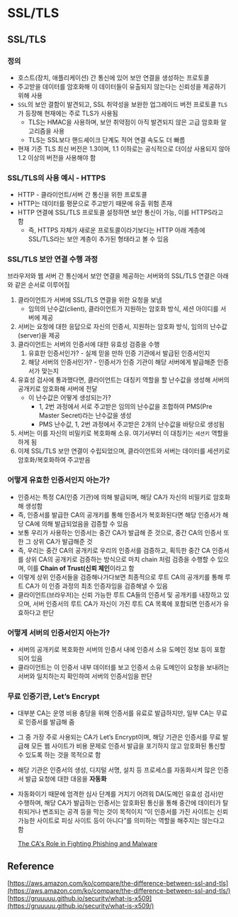 # SSL/TLS

## SSL/TLS

### 정의

- 호스트(장치, 애플리케이션) 간 통신에 있어 보안 연결을 생성하는 프로토콜
- 주고받을 데이터를 암호화해 이 데이터들이 유출되지 않는다는 신뢰성을 제공하기 위해 사용
- `SSL`의 보안 결함이 발견되고, SSL 취약성을 보완한 업그레이드 버전 프로토콜 `TLS`가 등장해 현재에는 주로 TLS가 사용됨
    - TLS는 HMAC을 사용하며, 보안 취약점이 아직 발견되지 않은 고급 암호화 알고리즘을 사용
    - TLS는 SSL보다 핸드셰이크 단계도 적어 연결 속도도 더 빠름
- 현재 기준 TLS 최신 버전은 1.3이며, 1.1 이하로는 공식적으로 더이상 사용되지 않아 1.2 이상의 버전을 사용해야 함

### SSL/TLS의 사용 예시 - HTTPS

- HTTP - 클라이언트/서버 간 통신을 위한 프로토콜
- HTTP는 데이터를 평문으로 주고받기 때문에 유출 위험 존재
- HTTP 연결에 SSL/TLS 프로토콜 설정하면 보안 통신이 가능, 이를 HTTPS라고 함
    - 즉, HTTPS 자체가 새로운 프로토콜이라기보다는 HTTP 아래 계층에 SSL/TLS라는 보안 계층이 추가된 형태라고 볼 수 있음

### SSL/TLS 보안 연결 수행 과정

브라우저와 웹 서버 간 통신에서 보안 연결을 제공하는 서버와의 SSL/TLS 연결은 아래와 같은 순서로 이루어짐

1. 클라이언트가 서버에 SSL/TLS 연결을 위한 요청을 보냄
    - 임의의 난수값(client), 클라이언트가 지원하는 암호화 방식, 세션 아이디를 서버에 제공
2. 서버는 요청에 대한 응답으로 자신의 인증서, 지원하는 암호화 방식, 임의의 난수값(server)을 제공
3. 클라이언트는 서버의 인증서에 대한 유효성 검증을 수행
    1. 유효한 인증서인가? - 실제 믿을 만하 인증 기관에서 발급된 인증서인지
    2. 해당 서버의 인증서인가? - 인증서가 인증 기관이 해당 서버에게 발급해준 인증서가 맞는지
4. 유효성 검사에 통과했다면, 클라이언트는 대칭키 역할을 할 난수값을 생성해 서버의 공개키로 암호화해 서버에 전달
    - 이 난수값은 어떻게 생성되는가?
        - 1, 2번 과정에서 서로 주고받은 임의의 난수값을 조합하여  PMS(Pre Master Secret)라는 난수값을 생성
        - PMS 난수값, 1, 2번 과정에서 주고받은 2개의 난수값을 바탕으로 생성됨
5. 서버는 이를 자신의 비밀키로 복호화해 소유. 여기서부터 이 대칭키는 `세션키` 역할을 하게 됨
6. 이제 SSL/TLS 보안 연결이 수립되었으며, 클라이언트와 서버는 데이터를 세션키로 암호화/복호화하여 주고받음

### 어떻게 유효한 인증서인지 아는가?

- 인증서는 특정 CA(인증 기관)에 의해 발급되며, 해당 CA가 자신의 비밀키로 암호화해 생성함
- 즉, 인증서를 발급한 CA의 공개키를 통해 인증서가 복호화된다면 해당 인증서가 해당 CA에 의해 발급되었음을 검증할 수 있음
- 보통 우리가 사용하는 인증서는 중간 CA가 발급해 준 것으로, 중간 CA의 인증서 또한 그 상위 CA가 발급해준 것
- 즉, 우리는 중간 CA의 공개키로 우리의 인증서를 검증하고, 획득한 중간 CA 인증서를 상위 CA의 공개키로 검증하는 방식으로 마치 chain 처럼 검증을 수행할 수 있으며, 이를 **Chain of Trust(신뢰 체인**이라고 함
- 이렇게 상위 인증서들을 검증해나가다보면 최종적으로 루트 CA의 공개키를 통해 루트 CA가 이 인증 과정의 최초 인증자임을 검증해낼 수 있음
- 클라이언트(브라우저)는 신뢰 가능한 루트 CA들의 인증서 및 공개키를 내장하고 있으며, 서버 인증서의 루트 CA가 자신이 가진 루트 CA 목록에 포함되면 인증서가 유효하다고 판단

### 어떻게 서버의 인증서인지 아는가?

- 서버의 공개키로 복호화한 서버의 인증서 내에 인증서 소유 도메인 정보 등이 포함되어 있음
- 클라이언트는 이 인증서 내부 데이터를 보고 인증서 소유 도메인이 요청을 보내려는 서버와 일치하는지 확인하여 서버의 인증서임을 판단

### 무료 인증기관, Let’s Encrypt

- 대부분 CA는 운영 비용 충당을 위해 인증서를 유료로 발급하지만, 일부 CA는 무료로 인증서를 발급해 줌
- 그 중 가장 주로 사용되는 CA가 Let’s Encrypt이며, 해당 기관은 인증서를 무료 발급해 모든 웹 사이트가 비용 문제로 인증서 발급을 포기하지 않고 암호화된 통신할 수 있도록 하는 것을 목적으로 함
- 해당 기관은 인증서의 생성, 디지털 서명, 설치 등 프로세스를 자동화시켜 많은 인증서 발급 요청에 대한 대응을 **자동화**
- 자동화이기 때문에 엄격한 심사 단계를 거치기 어려워 DA(도메인 유효성 검사)만 수행하며, 해당 CA가 발급하는 인증서는 암호화된 통신을 통해 중간에 데이터가 탈취되거나 변조되는 공격 등을 막는 것이 목적이지 “이 인증서를 가진 사이트는 신뢰 가능한 사이트로 피싱 사이트 등이 아니다”를 의미하는 역할을 해주지는 않는다고 함
    
    [The CA's Role in Fighting Phishing and Malware](https://letsencrypt.org/2015/10/29/phishing-and-malware)

## Reference

[https://aws.amazon.com/ko/compare/the-difference-between-ssl-and-tls](https://aws.amazon.com/ko/compare/the-difference-between-ssl-and-tls/)
[https://gruuuuu.github.io/security/what-is-x509](https://gruuuuu.github.io/security/what-is-x509/)